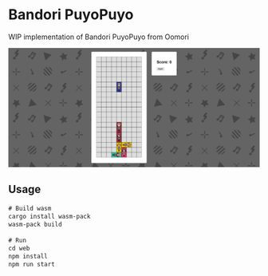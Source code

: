 # Bandori PuyoPuyo

WIP implementation of Bandori PuyoPuyo from Oomori

![Game screenshot](/docs/screenshot.png)

## Usage

    # Build wasm
    cargo install wasm-pack
    wasm-pack build
    
    # Run
    cd web
    npm install
    npm run start
